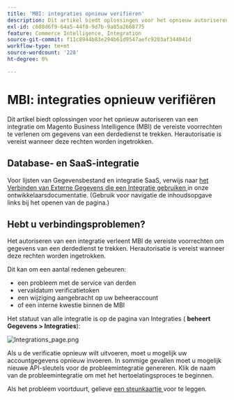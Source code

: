 ```yaml
---
title: 'MBI: integraties opnieuw verifiëren'
description: Dit artikel biedt oplossingen voor het opnieuw autoriseren van een integratie om Magento Business Intelligence (MBI) de vereiste voorrechten te verlenen om gegevens van een derdedienst te trekken. Herautorisatie is vereist wanneer deze rechten worden ingetrokken.
exl-id: c608d6f9-64a5-44f8-9d7b-9a85a2668775
feature: Commerce Intelligence, Integration
source-git-commit: f11c8944b83e294b61d9547aefc9203af344041d
workflow-type: tm+mt
source-wordcount: '228'
ht-degree: 0%

---
```


# MBI: integraties opnieuw verifiëren

Dit artikel biedt oplossingen voor het opnieuw autoriseren van een integratie om Magento Business Intelligence (MBI) de vereiste voorrechten te verlenen om gegevens van een derdedienst te trekken. Herautorisatie is vereist wanneer deze rechten worden ingetrokken.

## Database- en SaaS-integratie

Voor lijsten van Gegevensbestand en integratie SaaS, verwijs naar [ het Verbinden van Externe Gegevens die een Integratie gebruiken ](https://docs.magento.com/mbi/data-analyst/importing-data/integrations/integrations.html) in onze ontwikkelaarsdocumentatie. (Gebruik voor navigatie de inhoudsopgave links bij het openen van de pagina.)

## Hebt u verbindingsproblemen?

Het autoriseren van een integratie verleent MBI de vereiste voorrechten om gegevens van een derdedienst te trekken. Herautorisatie is vereist wanneer deze rechten worden ingetrokken.

Dit kan om een aantal redenen gebeuren:

* een probleem met de service van derden
* vervaldatum verificatietoken
* een wijziging aangebracht op uw beheeraccount
* of een interne kwestie binnen de MBI

Het statuut van alle integratie is op de pagina van Integraties ( **beheert Gegevens > Integraties**):

![ Integrations_page.png ](assets/Integrations_page.png)

Als u de verificatie opnieuw wilt uitvoeren, moet u mogelijk uw accountgegevens opnieuw invoeren. In sommige gevallen moet u mogelijk nieuwe API-sleutels voor de probleemintegratie genereren. Klik de naam van de probleemintegratie om met het hertoelatingsproces te beginnen.

Als het probleem voortduurt, gelieve [ een steunkaartje ](/help/help-center-guide/help-center/magento-help-center-user-guide.md#submit-ticket) voor te leggen.
